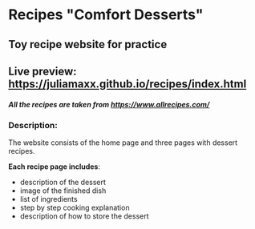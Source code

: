 # Recipes "Comfort Desserts"
## Toy recipe website for practice
## Live preview: https://juliamaxx.github.io/recipes/index.html
##### All the recipes are taken from https://www.allrecipes.com/
### Description:
The website consists of the home page and three pages with dessert recipes.

**Each recipe page includes**:
- description of the dessert
- image of the finished dish
- list of ingredients
- step by step cooking explanation
- description of how to store the dessert
